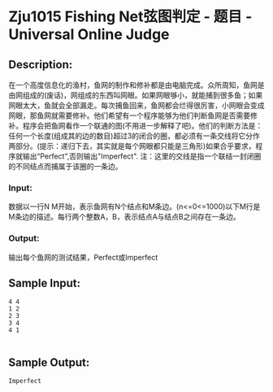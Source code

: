 # Zju1015 Fishing Net弦图判定 - 题目 - Universal Online Judge

## Description: 

在一个高度信息化的渔村，鱼网的制作和修补都是由电脑完成。众所周知，鱼网是由网组成的(废话)，网组成的东西叫网眼。如果网眼够小，就能捕到很多鱼；如果网眼太大，鱼就会全部漏走。每次捕鱼回来，鱼网都会烂得很厉害，小网眼会变成网眼，那鱼网就需要修补。他们希望有一个程序能够为他们判断鱼网是否需要修补。程序会把鱼网看作一个联通的图(不用进一步解释了吧)。他们的判断方法是：任何一个长度(组成其的边的数目)超过3的闭合的圈，都必须有一条交线将它分作两部分。(提示：递归下去，其实就是每个网眼都只能是三角形)如果合乎要求，程序就输出“Perfect",否则输出"Imperfect". 注：这里的交线是指一个联结一封闭圈的不同结点而捕属于该圈的一条边。

### Input: 

数据以一行N M开始，表示鱼网有N个结点和M条边。(n<=0<=1000)以下M行是M条边的描述。每行两个整数A，B，表示结点A与结点B之间存在一条边。

### Output: 

输出每个鱼网的测试结果，Perfect或Imperfect


## Sample Input: 
```
4 4
1 2
2 3
3 4
4 1


```

## Sample Output: 
```
Imperfect
```
